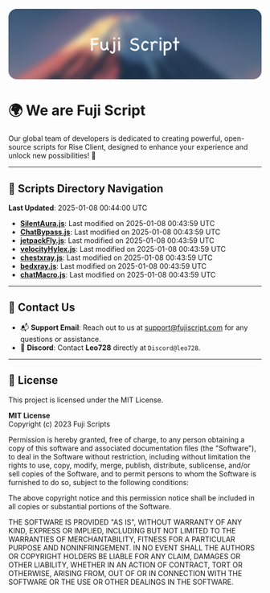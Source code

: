 ![Banner](.github/b.webp)

# 🌍 **We are Fuji Script**

Our global team of developers is dedicated to creating powerful, open-source scripts for Rise Client, designed to enhance your experience and unlock new possibilities! 🌟

---
<!-- SCRIPTS_NAVIGATION_START -->
## 📂 **Scripts Directory Navigation**

**Last Updated**: 2025-01-08 00:44:00 UTC

- **[SilentAura.js](scripts/SilentAura.js)**: Last modified on 2025-01-08 00:43:59 UTC
- **[ChatBypass.js](scripts/ChatBypass.js)**: Last modified on 2025-01-08 00:43:59 UTC
- **[jetpackFly.js](scripts/jetpackFly.js)**: Last modified on 2025-01-08 00:43:59 UTC
- **[velocityHylex.js](scripts/velocityHylex.js)**: Last modified on 2025-01-08 00:43:59 UTC
- **[chestxray.js](scripts/chestxray.js)**: Last modified on 2025-01-08 00:43:59 UTC
- **[bedxray.js](scripts/bedxray.js)**: Last modified on 2025-01-08 00:43:59 UTC
- **[chatMacro.js](scripts/chatMacro.js)**: Last modified on 2025-01-08 00:43:59 UTC

<!-- SCRIPTS_NAVIGATION_END -->

---

## 💬 **Contact Us**  
- 📬 **Support Email**: Reach out to us at [support@fujiscript.com](mailto:support@fujiscript.com) for any questions or assistance.  
- 💬 **Discord**: Contact **Leo728** directly at `Discord@leo728`.

---

## 📜 **License**

This project is licensed under the MIT License.  

**MIT License**  
Copyright (c) 2023 Fuji Scripts  

Permission is hereby granted, free of charge, to any person obtaining a copy of this software and associated documentation files (the "Software"), to deal in the Software without restriction, including without limitation the rights to use, copy, modify, merge, publish, distribute, sublicense, and/or sell copies of the Software, and to permit persons to whom the Software is furnished to do so, subject to the following conditions:  

The above copyright notice and this permission notice shall be included in all copies or substantial portions of the Software.  

THE SOFTWARE IS PROVIDED "AS IS", WITHOUT WARRANTY OF ANY KIND, EXPRESS OR IMPLIED, INCLUDING BUT NOT LIMITED TO THE WARRANTIES OF MERCHANTABILITY, FITNESS FOR A PARTICULAR PURPOSE AND NONINFRINGEMENT. IN NO EVENT SHALL THE AUTHORS OR COPYRIGHT HOLDERS BE LIABLE FOR ANY CLAIM, DAMAGES OR OTHER LIABILITY, WHETHER IN AN ACTION OF CONTRACT, TORT OR OTHERWISE, ARISING FROM, OUT OF OR IN CONNECTION WITH THE SOFTWARE OR THE USE OR OTHER DEALINGS IN THE SOFTWARE.  
